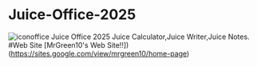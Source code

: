 # Juice-Office-2025
![iconoffice](https://github.com/user-attachments/assets/37def7ef-5c97-4bf1-8029-e7c67e6d309b)
Juice Office 2025
Juice Calculator,Juice Writer,Juice Notes.
#Web Site
[MrGreen10's Web Site!!])(https://sites.google.com/view/mrgreen10/home-page)
